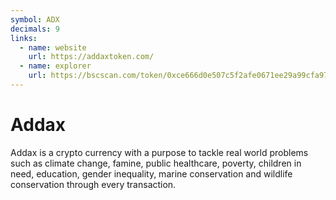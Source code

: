 ```yaml
---
symbol: ADX
decimals: 9
links:
  - name: website
    url: https://addaxtoken.com/
  - name: explorer
    url: https://bscscan.com/token/0xce666d0e507c5f2afe0671ee29a99cfa97954c48
---
```


# Addax

Addax is a crypto currency with a purpose to tackle real world problems such as climate change, famine, public healthcare, poverty, children in need, education, gender inequality, marine conservation and wildlife conservation through every transaction.
